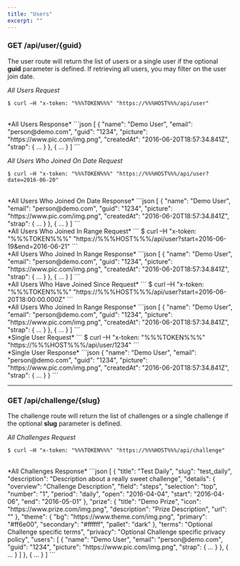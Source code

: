 ```yaml
---
title: "Users"
excerpt: ""
---
```

### GET /api/user/{guid}
The user route will return the list of users or a single user if the optional **guid** parameter is defined.  If retrieving all users, you may filter on the user join date.

*All Users Request*
```
$ curl –H "x-token: "%%%TOKEN%%%" "https://%%%HOST%%%/api/user"
```
<br>
*All Users Response*
```json
[
    {
        "name": "Demo User",
        "email": "person@demo.com",
        "guid": "1234",
        "picture": "https://www.pic.com/img.png",
        "createdAt": "2016-06-20T18:57:34.841Z",
        "strap": { ... }
    },
    { ... }
]
```

*All Users Who Joined On Date Request*
```
$ curl –H "x-token: "%%%TOKEN%%%" "https://%%%HOST%%%/api/user?date=2016-06-20"
```
<br>
*All Users Who Joined On Date Response*
```json
[
    {
        "name": "Demo User",
        "email": "person@demo.com",
        "guid": "1234",
        "picture": "https://www.pic.com/img.png",
        "createdAt": "2016-06-20T18:57:34.841Z",
        "strap": { ... }
    },
    { ... }
]
```
<br>
*All Users Who Joined In Range Request*
```
$ curl –H "x-token: "%%%TOKEN%%%" "https://%%%HOST%%%/api/user?start=2016-06-19&end=2016-06-21"
```
<br>
*All Users Who Joined In Range Response*
```json
[
    {
        "name": "Demo User",
        "email": "person@demo.com",
        "guid": "1234",
        "picture": "https://www.pic.com/img.png",
        "createdAt": "2016-06-20T18:57:34.841Z",
        "strap": { ... }
    },
    { ... }
]
```
<br>
*All Users Who Have Joined Since Request*
```
$ curl –H "x-token: "%%%TOKEN%%%" "https://%%%HOST%%%/api/user?start=2016-06-20T18:00:00.000Z"
```
<br>
*All Users Who Joined In Range Response*
```json
[
    {
        "name": "Demo User",
        "email": "person@demo.com",
        "guid": "1234",
        "picture": "https://www.pic.com/img.png",
        "createdAt": "2016-06-20T18:57:34.841Z",
        "strap": { ... }
    },
    { ... }
]
```
<br>
*Single User Request*
```
$ curl –H "x-token: "%%%TOKEN%%%" "https://%%%HOST%%%/api/user/1234"
```
<br>
*Single User Response*
```json
{
    "name": "Demo User",
    "email": "person@demo.com",
    "guid": "1234",
    "picture": "https://www.pic.com/img.png",
    "createdAt": "2016-06-20T18:57:34.841Z",
    "strap": { ... }
}
```
<a name="challenge"></a>
<hr></hr>


### GET /api/challenge/{slug}
The challenge route will return the list of challenges or a single challenge if the optional **slug** parameter is defined.

*All Challenges Request*
```
$ curl –H "x-token: "%%%TOKEN%%%" "https://%%%HOST%%%/api/challenge"
```
<br>
*All Challenges Response*
```json
[
    {
        "title": "Test Daily",
        "slug": "test_daily",
        "description": "Description about a really sweet challenge",
        "details": {
            "overview": "Challenge Description",
            "field": "steps",
            "selection": "top",
            "number": "1",
            "period": "daily",
            "open": "2016-04-04",
            "start": "2016-04-06",
            "end": "2016-05-01"
        },
        "prize": {
            "title": "Demo Prize",
            "icon": "https://www.prize.com/img.png",
            "description": "Prize Description",
            "url": ""
        },
        "theme": {
            "bg": "https://www.theme.com/img.png",
            "primary": "#ff6e00",
            "secondary": "#ffffff",
            "pallet": "dark"
        },
        "terms": "Optional Challenge specific terms",
        "privacy": "Optional Challenge specific privacy policy",
        "users": [
            {
                "name": "Demo User",
                "email": "person@demo.com",
                "guid": "1234",
                "picture": "https://www.pic.com/img.png",
                "strap": { ... }
            }, { ... }
        ]
    }, { ... }
]
```